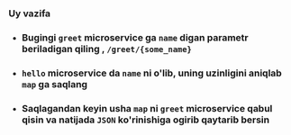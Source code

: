 ### Uy vazifa

* ### Bugingi `greet` microservice ga `name` digan parametr beriladigan qiling , `/greet/{some_name}`
* ### `hello` microservice da `name` ni o'lib, uning uzinligini aniqlab `map` ga saqlang
* ### Saqlagandan keyin usha `map` ni `greet` microservice qabul qisin va natijada `JSON` ko'rinishiga ogirib qaytarib bersin

